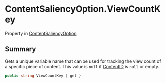 # ContentSaliencyOption.ViewCountKey

Property in [ContentSaliencyOption](/docs/api/csharp/yarn.saliency.contentsaliencyoption.md)

## Summary


Gets a unique variable name that can be used for tracking the view
count of a specific piece of content. This value is  `null`  if  [ContentID](yarn.saliency.contentsaliencyoption.contentid.md)  is  `null`  or empty.


```csharp
public string ViewCountKey { get }
```

